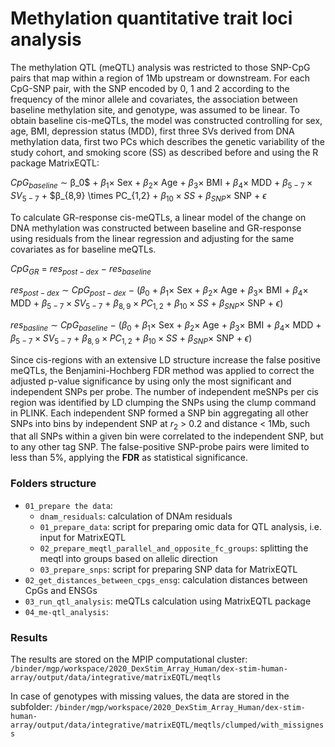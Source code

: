 # Methylation quantitative trait loci analysis
The methylation QTL (meQTL) analysis was restricted to those SNP-CpG pairs that map within a region of 1Mb upstream or downstream. For each CpG-SNP pair, with the SNP encoded by 0, 1 and 2 according to the frequency of the minor allele and covariates, the association between baseline methylation site, and genotype, was assumed to be linear. To obtain baseline cis-meQTLs, the model was constructed controlling for sex, age, BMI, depression status (MDD), first three SVs derived from DNA methylation data, first two PCs which describes the genetic variability of the study cohort, and smoking score (SS) as described before and using the R package MatrixEQTL:

$CpG_{baseline}$ $∼$ β_0$  $+$  $β_1 \times$ Sex $+$ $β_2 \times$ Age $+$ $β_3 \times$ BMI $+$ $β_4 \times$ MDD $+$ $β_{5-7} \times SV_{5-7}$ $+$ $β_{8,9} \times PC_{1,2} $+$ $β_{10} \times SS$ $+$ $β_{SNP} \times$ SNP $+$ $ϵ$

To calculate GR-response cis-meQTLs, a linear model of the change on DNA methylation was constructed between baseline and GR-response using residuals from the linear regression and adjusting for the same covariates as for baseline meQTLs. 

$CpG_{GR}$ $=$ $res_{post-dex}$ $-$ $res_{baseline}$

$res_{post-dex}$ $∼$ $CpG_{post-dex}$ $-$ $(β_0$  $+$  $β_1 \times$ Sex $+$ $β_2 \times$ Age $+$ $β_3 \times$ BMI $+$ $β_4 \times$ MDD $+$ $β_{5-7} \times SV_{5-7}$ $+$ $β_{8,9} \times PC_{1,2}$ $+$ $β_{10} \times SS$ $+$ $β_{SNP} \times$ SNP $+$ $ϵ)$

$res_{basline}$ $∼$ $CpG_{baseline}$ $-$ $(β_0$  $+$  $β_1 \times$ Sex $+$ $β_2 \times$ Age $+$ $β_3 \times$ BMI $+$ $β_4 \times$ MDD $+$ $β_{5-7} \times SV_{5-7}$ $+$ $β_{8,9} \times PC_{1,2}$ $+$ $β_{10} \times SS$ $+$ $β_{SNP} \times$ SNP $+$ $ϵ)$

Since cis-regions with an extensive LD structure increase the false positive meQTLs, the Benjamini-Hochberg FDR method was applied to correct the adjusted p-value significance by using only the most significant and independent SNPs per probe. The number of independent meSNPs per cis region was identified by LD clumping the SNPs using the clump command in PLINK. Each independent SNP formed a SNP bin aggregating all other SNPs into bins by independent SNP at $r_2$ $>$ 0.2 and distance < 1Mb, such that all SNPs within a given bin were correlated to the independent SNP, but to any other tag SNP.  The false-positive SNP-probe pairs were limited to less than 5%, applying the **FDR** as statistical significance.


### Folders structure

- `01_prepare the data`: 
  - `dnam_residuals`: calculation of DNAm residuals
  - `01_prepare_data`: script for preparing omic data for QTL analysis, i.e. input for MatrixEQTL 
  - `02_prepare_meqtl_parallel_and_opposite_fc_groups`: splitting the meqtl into groups based on allelic direction
  - `03_prepare_snps`: script for preparing SNP data for MatrixEQTL
- `02_get_distances_between_cpgs_ensg`: calculation distances between CpGs and ENSGs
- `03_run_qtl_analysis`: meQTLs calculation using MatrixEQTL package
- `04_me-qtl_analysis`: 

### Results

The results are stored on the MPIP computational cluster: `/binder/mgp/workspace/2020_DexStim_Array_Human/dex-stim-human-array/output/data/integrative/matrixEQTL/meqtls`

In case of genotypes with missing values, the data are stored in the subfolder: `/binder/mgp/workspace/2020_DexStim_Array_Human/dex-stim-human-array/output/data/integrative/matrixEQTL/meqtls/clumped/with_missigness`

